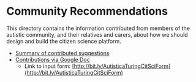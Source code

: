 # Community Recommendations

This directory contains the information contributed from members of the autistic community, and their relatives and carers, about how we should design and build the citizen science platform.

* [Summary of contributed suggestions](summary-data.md)
* [Contributions via Google Doc](AutisticaTuringCitizenSciencePlatformResponses.csv)
  * Link to input form: [http://bit.ly/AutisticaTuringCitSciForm](http://bit.ly/AutisticaTuringCitSciForm)
